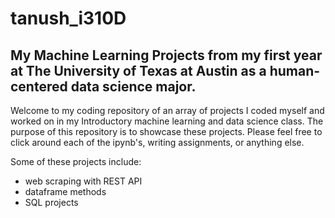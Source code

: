 # tanush_i310D

<h2>My Machine Learning Projects from my first year at The University of Texas at Austin as a human-centered data science major. </h2>

<body>

Welcome to my coding repository of an array of projects I coded myself and worked on in my Introductory machine learning and data science class. 
The purpose of this repository is to showcase these projects. Please feel free to click around each of the ipynb's, writing assignments, or anything else. 

Some of these projects include:
- web scraping with REST API
- dataframe methods
- SQL projects
  
</body>
